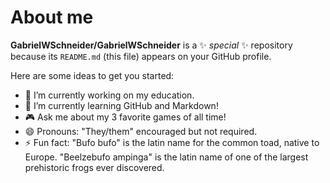 # About me


**GabrielWSchneider/GabrielWSchneider** is a ✨ _special_ ✨ repository because its `README.md` (this file) appears on your GitHub profile.

Here are some ideas to get you started:

- 🔭 I’m currently working on my education.
- 🌱 I’m currently learning GitHub and Markdown!  <!-- Should update this line in a few weeks (from 7/17/25) -->
- 🎮 Ask me about my 3 favorite games of all time!
- 😄 Pronouns: "They/them" encouraged but not required.
- ⚡ Fun fact: "Bufo bufo" is the latin name for the common toad, native to Europe. "Beelzebufo ampinga" is the latin name of one of the largest prehistoric frogs ever discovered.


